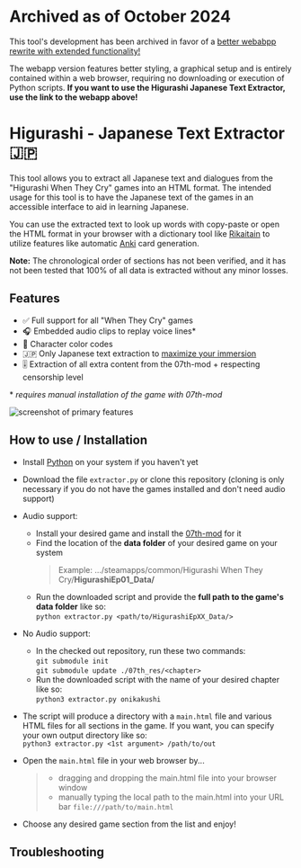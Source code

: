 # Archived as of October 2024

This tool's development has been archived in favor of a [better webabpp rewrite with extended functionality!](https://kitsugo.dev/app/higurashi-extractor/)

The webapp version features better styling, a graphical setup and is entirely contained within a web browser, requiring no downloading or execution of Python scripts.
**If you want to use the Higurashi Japanese Text Extractor, use the link to the webapp above!**

# Higurashi - Japanese Text Extractor 🇯🇵

This tool allows you to extract all Japanese text and dialogues from the "Higurashi When They Cry" games into an HTML format. The intended usage for this tool is to have the Japanese text of the games in an accessible interface to aid in learning Japanese.

You can use the extracted text to look up words with copy-paste or open the HTML format in your browser with a dictionary tool like [Rikaitain](https://github.com/Ajatt-Tools/rikaitan#rikaitan) to utilize features like automatic [Anki](https://tatsumoto.neocities.org/blog/setting-up-yomichan#anki-settings) card generation.

**Note:** The chronological order of sections has not been verified, and it has not been tested that 100% of all data is extracted without any minor losses.

## Features

-   ✅ Full support for all "When They Cry" games
-   🎧 Embedded audio clips to replay voice lines\*
-   🎨 Character color codes
-   🇯🇵 Only Japanese text extraction to [maximize your immersion](https://tatsumoto.neocities.org/blog/should-i-watch-anime-with-english-subtitles)
-   🎚️ Extraction of all extra content from the 07th-mod + respecting censorship level

\* _requires manual installation of the game with 07th-mod_

![screenshot of primary features](https://github.com/kitsugo/higurashi_ajatt/assets/32716622/59a9a318-c25a-4952-b489-c0abc1bf4869)

## How to use / Installation

-   Install [Python](https://www.python.org/downloads/) on your system if you haven't yet
-   Download the file `extractor.py` or clone this repository (cloning is only necessary if you do not have the games installed and don't need audio support)

-   Audio support:

    -   Install your desired game and install the [07th-mod](https://07th-mod.com/wiki/Higurashi/Higurashi-Getting-started/) for it
    -   Find the location of the **data folder** of your desired game on your system
        > Example: .../steamapps/common/Higurashi When They Cry/**HigurashiEp01_Data/**
    -   Run the downloaded script and provide the **full path to the game's data folder** like so:  
        `python extractor.py <path/to/HigurashiEpXX_Data/>`

-   No Audio support:

    -   In the checked out repository, run these two commands:  
        `git submodule init`  
        `git submodule update ./07th_res/<chapter>`
    -   Run the downloaded script with the name of your desired chapter like so:  
        `python3 extractor.py onikakushi`

-   The script will produce a directory with a `main.html` file and various HTML files for all sections in the game. If you want, you can specify your own output directory like so:  
    `python3 extractor.py <1st argument> /path/to/out`

-   Open the `main.html` file in your web browser by...

    > -   dragging and dropping the main.html file into your browser window
    > -   manually typing the local path to the main.html into your URL bar `file:///path/to/main.html`

-   Choose any desired game section from the list and enjoy!

## Troubleshooting
